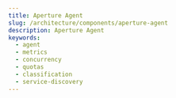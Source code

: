 ```yaml
---
title: Aperture Agent
slug: /architecture/components/aperture-agent
description: Aperture Agent
keywords:
  - agent
  - metrics
  - concurrency
  - quotas
  - classification
  - service-discovery
---
```

